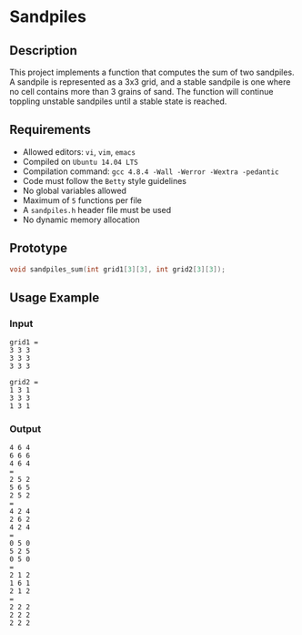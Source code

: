 # Sandpiles

## Description
This project implements a function that computes the sum of two sandpiles. A sandpile is represented as a 3x3 grid, and a stable sandpile is one where no cell contains more than 3 grains of sand. The function will continue toppling unstable sandpiles until a stable state is reached.

## Requirements
- Allowed editors: `vi`, `vim`, `emacs`
- Compiled on `Ubuntu 14.04 LTS`
- Compilation command: `gcc 4.8.4 -Wall -Werror -Wextra -pedantic`
- Code must follow the `Betty` style guidelines
- No global variables allowed
- Maximum of `5` functions per file
- A `sandpiles.h` header file must be used
- No dynamic memory allocation

## Prototype
```c
void sandpiles_sum(int grid1[3][3], int grid2[3][3]);
```

## Usage Example
### Input
```
grid1 =
3 3 3
3 3 3
3 3 3

grid2 =
1 3 1
3 3 3
1 3 1
```
### Output
```
4 6 4
6 6 6
4 6 4
=
2 5 2
5 6 5
2 5 2
=
4 2 4
2 6 2
4 2 4
=
0 5 0
5 2 5
0 5 0
=
2 1 2
1 6 1
2 1 2
=
2 2 2
2 2 2
2 2 2
```
